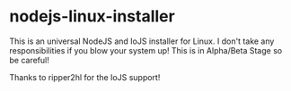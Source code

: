 # nodejs-linux-installer
This is an universal NodeJS and IoJS installer for Linux.
I don't take any responsibilities if you blow your system up!
This is in Alpha/Beta Stage so be careful!

Thanks to ripper2hl for the IoJS support!
